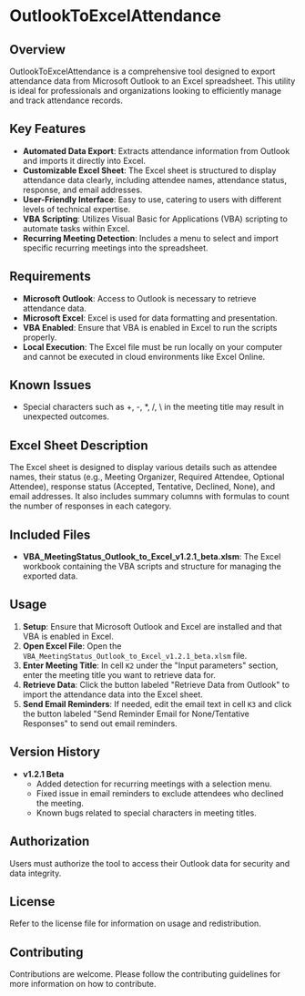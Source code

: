 # OutlookToExcelAttendance

## Overview
OutlookToExcelAttendance is a comprehensive tool designed to export attendance data from Microsoft Outlook to an Excel spreadsheet. This utility is ideal for professionals and organizations looking to efficiently manage and track attendance records.

## Key Features
- **Automated Data Export**: Extracts attendance information from Outlook and imports it directly into Excel.
- **Customizable Excel Sheet**: The Excel sheet is structured to display attendance data clearly, including attendee names, attendance status, response, and email addresses.
- **User-Friendly Interface**: Easy to use, catering to users with different levels of technical expertise.
- **VBA Scripting**: Utilizes Visual Basic for Applications (VBA) scripting to automate tasks within Excel.
- **Recurring Meeting Detection**: Includes a menu to select and import specific recurring meetings into the spreadsheet.

## Requirements
- **Microsoft Outlook**: Access to Outlook is necessary to retrieve attendance data.
- **Microsoft Excel**: Excel is used for data formatting and presentation.
- **VBA Enabled**: Ensure that VBA is enabled in Excel to run the scripts properly.
- **Local Execution**: The Excel file must be run locally on your computer and cannot be executed in cloud environments like Excel Online.

## Known Issues
- Special characters such as +, -, *, /, \ in the meeting title may result in unexpected outcomes.

## Excel Sheet Description
The Excel sheet is designed to display various details such as attendee names, their status (e.g., Meeting Organizer, Required Attendee, Optional Attendee), response status (Accepted, Tentative, Declined, None), and email addresses. It also includes summary columns with formulas to count the number of responses in each category.

## Included Files
- **VBA_MeetingStatus_Outlook_to_Excel_v1.2.1_beta.xlsm**: The Excel workbook containing the VBA scripts and structure for managing the exported data.

## Usage
1. **Setup**: Ensure that Microsoft Outlook and Excel are installed and that VBA is enabled in Excel.
2. **Open Excel File**: Open the `VBA_MeetingStatus_Outlook_to_Excel_v1.2.1_beta.xlsm` file.
3. **Enter Meeting Title**: In cell `K2` under the "Input parameters" section, enter the meeting title you want to retrieve data for.
4. **Retrieve Data**: Click the button labeled "Retrieve Data from Outlook" to import the attendance data into the Excel sheet.
5. **Send Email Reminders**: If needed, edit the email text in cell `K3` and click the button labeled "Send Reminder Email for None/Tentative Responses" to send out email reminders.

## Version History
- **v1.2.1 Beta**
  - Added detection for recurring meetings with a selection menu.
  - Fixed issue in email reminders to exclude attendees who declined the meeting.
  - Known bugs related to special characters in meeting titles.

## Authorization
Users must authorize the tool to access their Outlook data for security and data integrity.

## License
Refer to the license file for information on usage and redistribution.

## Contributing
Contributions are welcome. Please follow the contributing guidelines for more information on how to contribute.
